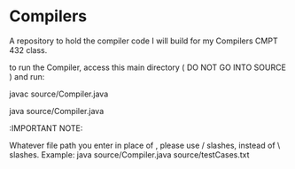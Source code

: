 # Compilers
A repository to hold the compiler code I will build for my Compilers CMPT 432 class.

to run the Compiler, access this main directory ( DO NOT GO INTO SOURCE ) and run:

javac source/Compiler.java

java source/Compiler.java <input-here>

:IMPORTANT NOTE:

Whatever file path you enter in place of <input-here>, please use / slashes, instead of \ slashes.
Example:
java source/Compiler.java source/testCases.txt

